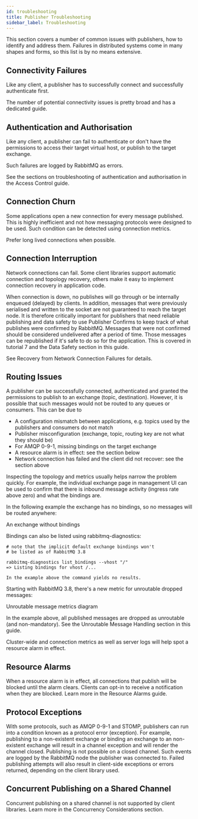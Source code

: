 ```yaml
---
id: troubleshooting
title: Publisher Troubleshooting
sidebar_label: Troubleshooting
---
```


This section covers a number of common issues with publishers, how to identify and address them. Failures in distributed systems come in many shapes and forms, so this list is by no means extensive.

## Connectivity Failures

Like any client, a publisher has to successfully connect and successfully authenticate first.

The number of potential connectivity issues is pretty broad and has a dedicated guide.

## Authentication and Authorisation

Like any client, a publisher can fail to authenticate or don't have the permissions to access their target virtual host, or publish to the target exchange.

Such failures are logged by RabbitMQ as errors.

See the sections on troubleshooting of authentication and authorisation in the Access Control guide.

## Connection Churn

Some applications open a new connection for every message published. This is highly inefficient and not how messaging protocols were designed to be used. Such condition can be detected using connection metrics.

Prefer long lived connections when possible.

## Connection Interruption

Network connections can fail. Some client libraries support automatic connection and topology recovery, others make it easy to implement connection recovery in application code.

When connection is down, no publishes will go through or be internally enqueued (delayed) by clients. In addition, messages that were previously serialised and written to the socket are not guaranteed to reach the target node. It is therefore critically important for publishers that need reliable publishing and data safety to use Publisher Confirms to keep track of what publishes were confirmed by RabbitMQ. Messages that were not confirmed should be considered undelivered after a period of time. Those messages can be republished if it's safe to do so for the application. This is covered in tutorial 7 and the Data Safety section in this guide.

See Recovery from Network Connection Failures for details.

## Routing Issues

A publisher can be successfully connected, authenticated and granted the permissions to publish to an exchange (topic, destination). However, it is possible that such messages would not be routed to any queues or consumers. This can be due to

- A configuration mismatch between applications, e.g. topics used by the publishers and consumers do not match
- Publisher misconfiguration (exchange, topic, routing key are not what they should be)
- For AMQP 0-9-1, missing bindings on the target exchange
- A resource alarm is in effect: see the section below
- Network connection has failed and the client did not recover: see the section above

Inspecting the topology and metrics usually helps narrow the problem quickly. For example, the individual exchange page in management UI can be used to confirm that there is inbound message activity (ingress rate above zero) and what the bindings are.

In the following example the exchange has no bindings, so no messages will be routed anywhere:

An exchange without bindings

Bindings can also be listed using rabbitmq-diagnostics:

```
# note that the implicit default exchange bindings won't
# be listed as of RabbitMQ 3.8

rabbitmq-diagnostics list_bindings --vhost "/"
=> Listing bindings for vhost /...

In the example above the command yields no results.
```

Starting with RabbitMQ 3.8, there's a new metric for unroutable dropped messages:

Unroutable message metrics diagram

In the example above, all published messages are dropped as unroutable (and non-mandatory). See the Unroutable Message Handling section in this guide.

Cluster-wide and connection metrics as well as server logs will help spot a resource alarm in effect.

## Resource Alarms

When a resource alarm is in effect, all connections that publish will be blocked until the alarm clears. Clients can opt-in to receive a notification when they are blocked. Learn more in the Resource Alarms guide.

## Protocol Exceptions

With some protocols, such as AMQP 0-9-1 and STOMP, publishers can run into a condition known as a protocol error (exception). For example, publishing to a non-existent exchange or binding an exchange to an non-existent exchange will result in a channel exception and will render the channel closed. Publishing is not possible on a closed channel. Such events are logged by the RabbitMQ node the publisher was connected to. Failed publishing attempts will also result in client-side exceptions or errors returned, depending on the client library used.

## Concurrent Publishing on a Shared Channel

Concurrent publishing on a shared channel is not supported by client libraries. Learn more in the Concurrency Considerations section.